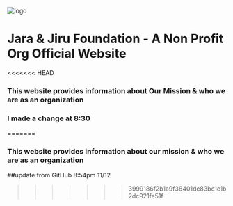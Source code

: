 ![logo](https://user-images.githubusercontent.com/39322545/53031403-66d8bc80-3432-11e9-9978-4acee486d79a.png)
# Jara &amp; Jiru Foundation - A Non Profit Org Official Website 
<<<<<<< HEAD
### This website provides information about Our Mission & who we are as an organization
### I made a change at 8:30
=======
### This website provides information about our mission & who we are as an organization
##update from GitHub 8:54pm 11/12
>>>>>>> 3999186f2b1a9f36401dc83bc1c1b2dc921fe51f
